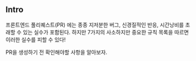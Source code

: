 ## Intro

프론트엔드 풀리퀘스트(PR) 에는 종종 지저분한 버그, 신경질적인 반응, 시간낭비를 초래할 수 있는 실수가 포함된다. 하지만 7가지의 사소하지만 중요한 규칙 목록을 따르면 이러한 실수를 피할 수 있다!

PR을 생성하기 전 확인해야할 사항을 알아보자.
